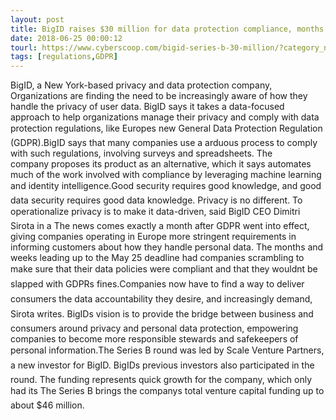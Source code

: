 ```yaml
---
layout: post
title: BigID raises $30 million for data protection compliance, months after last funding round
date: 2018-06-25 00:00:12
tourl: https://www.cyberscoop.com/bigid-series-b-30-million/?category_news=technology
tags: [regulations,GDPR]
---
```

BigID, a New York-based privacy and data protection company, Organizations are finding the need to be increasingly aware of how they handle the privacy of user data. BigID says it takes a data-focused approach to help organizations manage their privacy and comply with data protection regulations, like Europes new General Data Protection Regulation (GDPR).BigID says that many companies use a arduous process to comply with such regulations, involving surveys and spreadsheets. The company proposes its product as an alternative, which it says automates much of the work involved with compliance by leveraging machine learning and identity intelligence.Good security requires good knowledge, and good data security requires good data knowledge. Privacy is no different. To operationalize privacy is to make it data-driven, said BigID CEO Dimitri Sirota in a The news comes exactly a month after GDPR went into effect, giving companies operating in Europe more stringent requirements in informing customers about how they handle personal data. The months and weeks leading up to the May 25 deadline had companies scrambling to make sure that their data policies were compliant and that they wouldnt be slapped with GDPRs fines.Companies now have to find a way to deliver consumers the data accountability they desire, and increasingly demand, Sirota writes. BigIDs vision is to provide the bridge between business and consumers around privacy and personal data protection, empowering companies to become more responsible stewards and safekeepers of personal information.The Series B round was led by Scale Venture Partners, a new investor for BigID. BigIDs previous investors also participated in the round. The funding represents quick growth for the company, which only had its The Series B brings the companys total venture capital funding up to about $46 million.